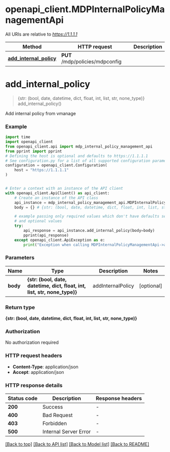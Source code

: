 # openapi_client.MDPInternalPolicyManagementApi

All URIs are relative to *https://1.1.1.1*

Method | HTTP request | Description
------------- | ------------- | -------------
[**add_internal_policy**](MDPInternalPolicyManagementApi.md#add_internal_policy) | **PUT** /mdp/policies/mdpconfig | 


# **add_internal_policy**
> {str: (bool, date, datetime, dict, float, int, list, str, none_type)} add_internal_policy()



Add internal policy from vmanage

### Example


```python
import time
import openapi_client
from openapi_client.api import mdp_internal_policy_management_api
from pprint import pprint
# Defining the host is optional and defaults to https://1.1.1.1
# See configuration.py for a list of all supported configuration parameters.
configuration = openapi_client.Configuration(
    host = "https://1.1.1.1"
)


# Enter a context with an instance of the API client
with openapi_client.ApiClient() as api_client:
    # Create an instance of the API class
    api_instance = mdp_internal_policy_management_api.MDPInternalPolicyManagementApi(api_client)
    body = {} # {str: (bool, date, datetime, dict, float, int, list, str, none_type)} | addInternalPolicy (optional)

    # example passing only required values which don't have defaults set
    # and optional values
    try:
        api_response = api_instance.add_internal_policy(body=body)
        pprint(api_response)
    except openapi_client.ApiException as e:
        print("Exception when calling MDPInternalPolicyManagementApi->add_internal_policy: %s\n" % e)
```


### Parameters

Name | Type | Description  | Notes
------------- | ------------- | ------------- | -------------
 **body** | **{str: (bool, date, datetime, dict, float, int, list, str, none_type)}**| addInternalPolicy | [optional]

### Return type

**{str: (bool, date, datetime, dict, float, int, list, str, none_type)}**

### Authorization

No authorization required

### HTTP request headers

 - **Content-Type**: application/json
 - **Accept**: application/json


### HTTP response details

| Status code | Description | Response headers |
|-------------|-------------|------------------|
**200** | Success |  -  |
**400** | Bad Request |  -  |
**403** | Forbidden |  -  |
**500** | Internal Server Error |  -  |

[[Back to top]](#) [[Back to API list]](../README.md#documentation-for-api-endpoints) [[Back to Model list]](../README.md#documentation-for-models) [[Back to README]](../README.md)

